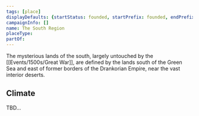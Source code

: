 ```yaml
---
tags: [place]
displayDefaults: {startStatus: founded, startPrefix: founded, endPrefix: destroyed, endStatus: destroyed}
campaignInfo: []
name: The South Region
placeType:
partOf:
---
```


The mysterious lands of the south, largely untouched by the [[Events/1500s/Great War]], are defined by the lands south of the Green Sea and east of former borders of the Drankorian Empire, near the vast interior deserts. 

## Climate

TBD...